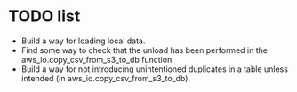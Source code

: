 # TODO list

- Build a way for loading local data.
- Find some way to check that the unload has been performed in the aws_io.copy_csv_from_s3_to_db function.
- Build a way for not introducing unintentioned duplicates in a table unless intended (in aws_io.copy_csv_from_s3_to_db).